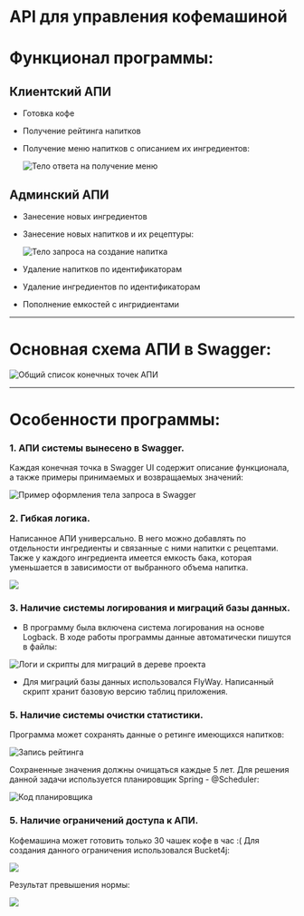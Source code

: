 # API для управления кофемашиной


# Функционал программы:

## Клиентский АПИ
- Готовка кофе
- Получение рейтинга напитков
- Получение меню напитков c описанием их ингредиентов:

  <img>![Тело ответа на получение меню](src/main/resources/scrinshots/menu_response.png)

## Админский АПИ
- Занесение новых ингредиентов
- Занесение новых напитков и их рецептуры:

  <img>![Тело запроса на создание напитка](src/main/resources/scrinshots/recipt.png)

- Удаление напитков по идентификаторам
- Удаление ингредиентов по идентификаторам
- Пополнение емкостей с ингридиентами

_________


# Основная схема АПИ в Swagger:
<img>![Общий список конечных точек АПИ](src/main/resources/scrinshots/api.png)


_________


# Особенности программы:

### 1. АПИ системы вынесено в Swagger.
Каждая конечная точка в Swagger UI содержит описание функционала, а также примеры принимаемых и возвращаемых значений:

<img>![Пример оформления тела запроса в Swagger](src/main/resources/scrinshots/response.png)

### 2. Гибкая логика.
Написанное АПИ универсально. В него можно добавлять по отдельности ингредиенты и связанные с ними напитки с рецептами.
Также у каждого ингредиента имеется емкость бака, которая уменьшается в зависимости от выбранного объема напитка.

<img>![](src/main/resources/scrinshots/tank.png)

### 3. Наличие системы логирования и миграций базы данных.
- В программу была включена система логирования на основе Logback. В ходе работы программы данные автоматически пишутся
  в файлы:

<img>![Логи и скрипты для миграций в дереве проекта](src/main/resources/scrinshots/logs.png)

- Для миграций базы данных использовался FlyWay. Написанный скрипт хранит базовую версию таблиц приложения.

### 5. Наличие системы очистки статистики.
Программа может сохранять данные о ретинге имеющихся напитков:

<img>![Запись рейтинга](src/main/resources/scrinshots/rating.png)

Сохраненные значения должны очищаться каждые 5 лет. Для решения данной задачи используется планировщик Spring - @Scheduler:

<img>![Код планировщика](src/main/resources/scrinshots/scheduler.png)

### 5. Наличие ограничений доступа к АПИ.
Кофемашина может готовить только 30 чашек кофе в час :( Для создания данного ограничения использовался Bucket4j:

<img>![](src/main/resources/scrinshots/bucket4j.png)

Результат превышения нормы:

<img>![](src/main/resources/scrinshots/429.png)
